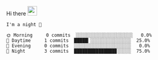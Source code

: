 Hi there <img src="https://media.giphy.com/media/hvRJCLFzcasrR4ia7z/giphy.gif" width="25px">

<!--START_SECTION:productive-box-in-readme-->
```text
I'm a night 🦉

🌞 Morning     0 commits  ░░░░░░░░░░░░░░░░░░░░░   0.0%
🌆 Daytime     1 commits  █████▎░░░░░░░░░░░░░░░  25.0%
🌃 Evening     0 commits  ░░░░░░░░░░░░░░░░░░░░░   0.0%
🌙 Night       3 commits  ███████████████▊░░░░░  75.0%
```
<!--END_SECTION:productive-box-in-readme-->
